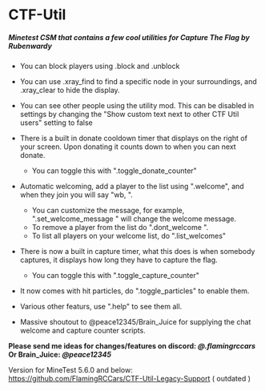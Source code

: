 # CTF-Util
##### _Minetest CSM that contains a few cool utilities for Capture The Flag by Rubenwardy_


 - You can block players using .block and .unblock

 - You can use .xray_find <node name> to find a specific node in your surroundings, and .xray_clear to hide the display.

 - You can see other people using the utility mod. This can be disabled in settings by changing the "Show custom text next to other CTF Util users" setting to false

 - There is a built in donate cooldown timer that displays on the right of your screen. Upon donating it counts down to when you can next donate.
   - You can toggle this with ".toggle_donate_counter"

 - Automatic welcoming, add a player to the list using ".welcome", and when they join you will say "wb, <name>".
   - You can customize the message, for example, ".set_welcome_message <name> <message>" will change the welcome message.
   - To remove a player from the list do ".dont_welcome <name>".
   - To list all players on your welcome list, do ".list_welcomes"

 - There is now a built in capture timer, what this does is when somebody captures, it displays how long they have to capture the flag.
   - You can toggle this with ".toggle_capture_counter"

 - It now comes with hit particles, do ".toggle_particles" to enable them.

 - Various other featurs, use ".help" to see them all.

 - Massive shoutout to @peace12345/Brain_Juice for supplying the chat welcome and capture counter scripts. 

 **Please send me ideas for changes/features on discord: *@.flamingrccars***
 **Or Brain_Juice: *@peace12345***

Version for MineTest 5.6.0 and below: https://github.com/FlamingRCCars/CTF-Util-Legacy-Support ( outdated )
